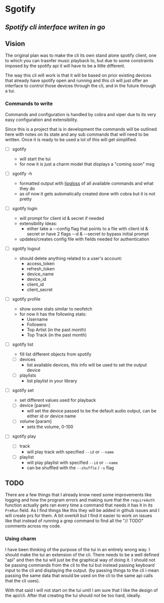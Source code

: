 # Sgotify
*Spotify cli interface writen in go*
---

## Vision

The original plan was to make the cli its own stand alone spotify client, one to
which you can trasnfer music playback to, but due to some constraints imposed by
the spotify api it will have to be a little different.

The way this cli will work is that it will be based on prior existing devices 
that already have spotify open and running and this cli will just offer an 
interface to control those devices through the cli, and in the future through a 
tui.

### Commands to write

Commands and configuration is handled by cobra and viper due to its very easy
configuration and extensibility.

Since this is a project that is in development the commands will be outlined
here with notes on its state and any sub commands that will need to be written.
Once it is ready to be used a lot of this will get simplified.

- [ ] sgotify
    - will start the tui
    - for now it is just a charm model that displays a "coming soon" msg

- [ ] sgotify -h
    - formatted output with [lipgloss](https://github.com/charmbracelet/lipgloss) of all available commands and what they do
    - as of now it gets automatically created done with cobra but it is not 
      pretty

- [ ] sgotify login
    - will prompt for client id & secret if needed
    - extensibility ideas:
        - either take a --config flag that points to a file with client id &
          secret or have 2 flags --d & --secret to bypass initial prompt
    - updates/creates config file with fields needed for authentication

- [ ] sgotify logout
    - should delete anything related to a user's account:
        - access_token
        - refresh_token
        - device_name
        - device_id
        - client_id
        - client_secret

- [ ] sgotify profile
    - show some stats similar to neofetch
    - for now it has the following stats:
        - Username
        - Followers
        - Top Artist (in the past month)
        - Top Track (in the past month)

- [ ] sgotify list
    - fill list different objects from spotify
    - [ ] devices
        - list available devices, this info will be used to set the output
          device
    - [ ] playlists
        - list playlist in your library

- [ ] sgotify set
    - set different values used for playback
    - [ ] device \[param\]
        - will set the device passed to be the default audio output, can be
          either id or device name
    - [ ] volume \[param\]
        - sets the volume, 0-100 

- [ ] sgotify play
    - [ ] track
        - will play track with specified `--id` or `--name`
    - [ ] playlist
        - will play playlist with specified `--id` or `--name`
        - can be shuffled with the `--shuffle` / `-s` flag

## TODO

There are a few things that I already know need some improvements like logging
and how the program errors and making sure that the `requireAuth` function
actually gets ran every time a command that needs it has it in its `PreRun` 
field. As I find things like this they will be added in github issues and I will
create prs for them. A bit overkill but I find it easier to work on issues like
that instead of running a grep command to find all the "// TODO" comments
across my code.

### Using charm

I have been thinking of the purpose of the tui in an entirely wrong way. I
should make the tui an extension of the cli. There needs to be a well defined
"api" and then the tui will just be the graphical way of doing it. I should not
be passing commands from the cli to the tui but instead passing keyboard input
to the cli and displaying the output. (by passing things to the cli i mean
passing the same data that would be used on the cli to the same api calls that
the cli uses).

With that said I will not start on the tui until I am sure that I like the
design of the api/cli. After that creating the tui should not be too hard,
ideally.


